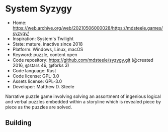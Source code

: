 # System Syzygy

- Home: https://web.archive.org/web/20210506000028/https://mdsteele.games/syzygy/
- Inspiration: System's Twilight
- State: mature, inactive since 2018
- Platform: Windows, Linux, macOS
- Keyword: puzzle, content open
- Code repository: https://github.com/mdsteele/syzygy.git (@created 2016, @stars 46, @forks 3)
- Code language: Rust
- Code license: GPL-3.0
- Assets license: GPL-3.0
- Developer: Matthew D. Steele

Narrative puzzle game involving solving an assortment of ingenious logical and verbal puzzles embedded within a storyline which is revealed piece by piece as the puzzles are solved.

## Building
